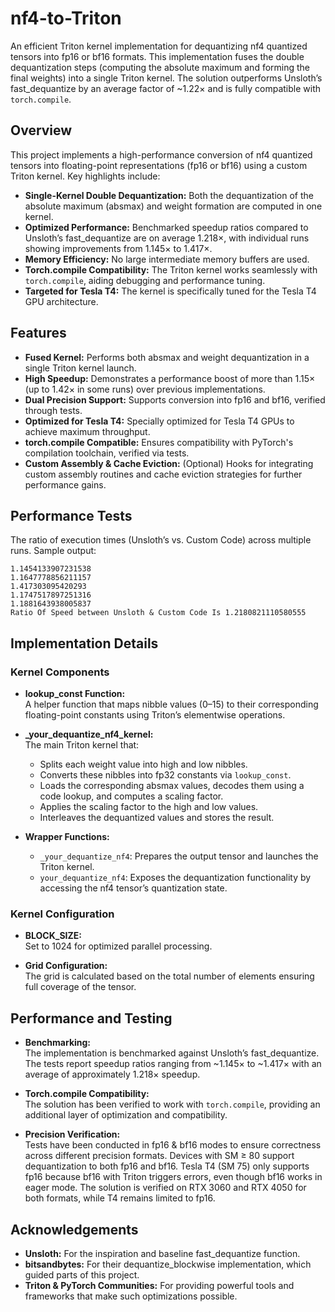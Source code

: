 # nf4-to-Triton

An efficient Triton kernel implementation for dequantizing nf4 quantized tensors into fp16 or bf16 formats. This implementation fuses the double dequantization steps (computing the absolute maximum and forming the final weights) into a single Triton kernel. The solution outperforms Unsloth’s fast_dequantize by an average factor of ~1.22× and is fully compatible with `torch.compile`.

## Overview

This project implements a high-performance conversion of nf4 quantized tensors into floating-point representations (fp16 or bf16) using a custom Triton kernel. Key highlights include:

- **Single-Kernel Double Dequantization:** Both the dequantization of the absolute maximum (absmax) and weight formation are computed in one kernel.
- **Optimized Performance:** Benchmarked speedup ratios compared to Unsloth’s fast_dequantize are on average 1.218×, with individual runs showing improvements from 1.145× to 1.417×.
- **Memory Efficiency:** No large intermediate memory buffers are used.
- **Torch.compile Compatibility:** The Triton kernel works seamlessly with `torch.compile`, aiding debugging and performance tuning.
- **Targeted for Tesla T4:** The kernel is specifically tuned for the Tesla T4 GPU architecture.

## Features

- **Fused Kernel:** Performs both absmax and weight dequantization in a single Triton kernel launch.
- **High Speedup:** Demonstrates a performance boost of more than 1.15× (up to 1.42× in some runs) over previous implementations.
- **Dual Precision Support:** Supports conversion into fp16 and bf16, verified through tests.
- **Optimized for Tesla T4:** Specially optimized for Tesla T4 GPUs to achieve maximum throughput.
- **torch.compile Compatible:** Ensures compatibility with PyTorch's compilation toolchain, verified via tests.
- **Custom Assembly & Cache Eviction:** (Optional) Hooks for integrating custom assembly routines and cache eviction strategies for further performance gains.

## Performance Tests

The ratio of execution times (Unsloth’s vs. Custom Code) across multiple runs. Sample output:

```
1.1454133907231538
1.1647778856211157
1.417303095420293
1.1747517897251316
1.1881643938005837
Ratio Of Speed between Unsloth & Custom Code Is 1.2180821110580555
```

## Implementation Details

### Kernel Components

- **lookup_const Function:**  
  A helper function that maps nibble values (0–15) to their corresponding floating-point constants using Triton’s elementwise operations.

- **_your_dequantize_nf4_kernel:**  
  The main Triton kernel that:
  - Splits each weight value into high and low nibbles.
  - Converts these nibbles into fp32 constants via `lookup_const`.
  - Loads the corresponding absmax values, decodes them using a code lookup, and computes a scaling factor.
  - Applies the scaling factor to the high and low values.
  - Interleaves the dequantized values and stores the result.

- **Wrapper Functions:**  
  - `_your_dequantize_nf4`: Prepares the output tensor and launches the Triton kernel.
  - `your_dequantize_nf4`: Exposes the dequantization functionality by accessing the nf4 tensor’s quantization state.

### Kernel Configuration

- **BLOCK_SIZE:**  
  Set to 1024 for optimized parallel processing.
  
- **Grid Configuration:**  
  The grid is calculated based on the total number of elements ensuring full coverage of the tensor.

## Performance and Testing

- **Benchmarking:**  
  The implementation is benchmarked against Unsloth’s fast_dequantize. The tests report speedup ratios ranging from ~1.145× to ~1.417× with an average of approximately 1.218× speedup.

- **Torch.compile Compatibility:**  
  The solution has been verified to work with `torch.compile`, providing an additional layer of optimization and compatibility.

- **Precision Verification:**  
  Tests have been conducted in fp16 & bf16 modes to ensure correctness across different precision formats. Devices with SM ≥ 80 support dequantization to both fp16 and bf16. Tesla T4 (SM 75) only supports fp16 because bf16 with Triton triggers errors, even though bf16 works in eager mode. The solution is verified on RTX 3060 and RTX 4050 for both formats, while T4 remains limited to fp16.

## Acknowledgements

- **Unsloth:** For the inspiration and baseline fast_dequantize function.
- **bitsandbytes:** For their dequantize_blockwise implementation, which guided parts of this project.
- **Triton & PyTorch Communities:** For providing powerful tools and frameworks that make such optimizations possible.